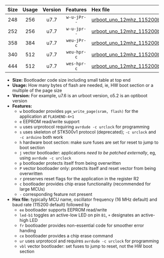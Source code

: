 |Size|Usage|Version|Features|Hex file|
|:-:|:-:|:-:|:-:|:--|
|248|256|u7.7|`w-u-jPr--`|[urboot_uno_12mhz_115200bps_led+b5_ur_vbl.hex](https://raw.githubusercontent.com/stefanrueger/urboot.hex/main/boards/uno/fcpu_12mhz/115200_bps/urboot_uno_12mhz_115200bps_led+b5_ur_vbl.hex)|
|252|256|u7.7|`w-u-jpr--`|[urboot_uno_12mhz_115200bps_led+b5_fr_ur_vbl.hex](https://raw.githubusercontent.com/stefanrueger/urboot.hex/main/boards/uno/fcpu_12mhz/115200_bps/urboot_uno_12mhz_115200bps_led+b5_fr_ur_vbl.hex)|
|358|384|u7.7|`weu-jPr-c`|[urboot_uno_12mhz_115200bps_ee_led+b5_fr_ce_ur_vbl.hex](https://raw.githubusercontent.com/stefanrueger/urboot.hex/main/boards/uno/fcpu_12mhz/115200_bps/urboot_uno_12mhz_115200bps_ee_led+b5_fr_ce_ur_vbl.hex)|
|340|512|u7.7|`weu-hpr-c`|[urboot_uno_12mhz_115200bps_ee_led+b5_fr_ce_ur.hex](https://raw.githubusercontent.com/stefanrueger/urboot.hex/main/boards/uno/fcpu_12mhz/115200_bps/urboot_uno_12mhz_115200bps_ee_led+b5_fr_ce_ur.hex)|
|444|512|u7.7|`wes-hpr-c`|[urboot_uno_12mhz_115200bps_ee_led+b5_fr_ce.hex](https://raw.githubusercontent.com/stefanrueger/urboot.hex/main/boards/uno/fcpu_12mhz/115200_bps/urboot_uno_12mhz_115200bps_ee_led+b5_fr_ce.hex)|

- **Size:** Bootloader code size including small table at top end
- **Usage:** How many bytes of flash are needed, ie, HW boot section or a multiple of the page size
- **Version:** For example, u7.6 is an urboot version, o5.2 is an optiboot version
- **Features:**
  + `w` bootloader provides `pgm_write_page(sram, flash)` for the application at `FLASHEND-4+1`
  + `e` EEPROM read/write support
  + `u` uses urprotocol requiring `avrdude -c urclock` for programming
  + `s` uses skeleton of STK500v1 protocol (deprecated); `-c urclock` and `-c arduino` both work
  + `h` hardware boot section: make sure fuses are set for reset to jump to boot section
  + `j` vector bootloader: applications *need to be patched externally*, eg, using `avrdude -c urclock`
  + `p` bootloader protects itself from being overwritten
  + `P` vector bootloader only: protects itself and reset vector from being overwritten
  + `r` preserves reset flags for the application in the register R2
  + `c` bootloader provides chip erase functionality (recommended for large MCUs)
  + `-` corresponding feature not present
- **Hex file:** typically MCU name, oscillator frequency (16 MHz default) and baud rate (115200 default) followed by
  + `ee` bootloader supports EEPROM read/write
  + `led-b1` toggles an active-low LED on pin `B1`, `+` designates an active-high LED
  + `fr` bootloader provides non-essential code for smoother error handing
  + `ce` bootloader provides a chip erase command
  + `ur` uses urprotocol and requires `avrdude -c urclock` for programming
  + `vbl` vector bootloader: set fuses to jump to reset, not the HW boot section
